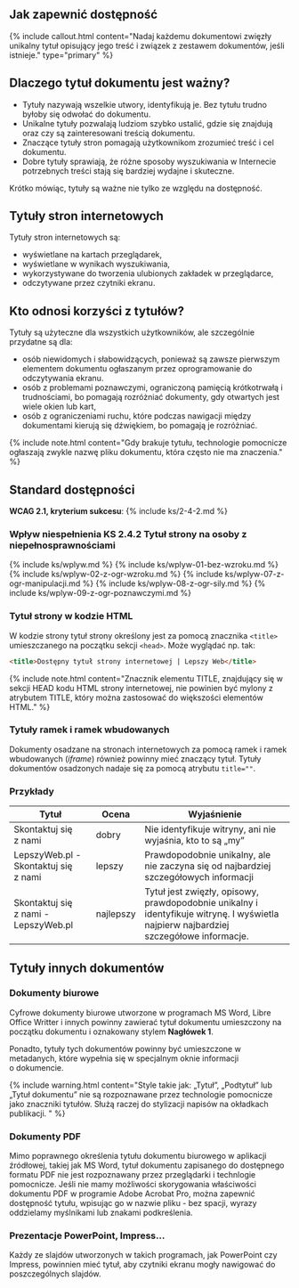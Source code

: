 ## Jak zapewnić dostępność
{% include callout.html content="Nadaj każdemu dokumentowi zwięzły unikalny tytuł opisujący jego treść i związek z zestawem dokumentów, jeśli istnieje." type="primary" %}

## Dlaczego tytuł dokumentu jest ważny?
- Tytuły nazywają wszelkie utwory, identyfikują je. Bez tytułu trudno byłoby się odwołać do dokumentu.
- Unikalne tytuły pozwalają ludziom szybko ustalić, gdzie się znajdują oraz czy są zainteresowani treścią dokumentu.
- Znaczące tytuły stron pomagają użytkownikom zrozumieć treść i cel dokumentu.
- Dobre tytuły sprawiają, że różne sposoby wyszukiwania w Internecie potrzebnych treści stają się bardziej wydajne i skuteczne.

Krótko mówiąc, tytuły są ważne nie tylko ze względu na dostępność.

## Tytuły stron internetowych
Tytuły stron internetowych są:
-	wyświetlane na kartach przeglądarek,
-	wyświetlane w wynikach wyszukiwania,
-	wykorzystywane do tworzenia ulubionych zakładek w przeglądarce,
-	odczytywane przez czytniki ekranu.

## Kto odnosi korzyści z tytułów?
Tytuły są użyteczne dla wszystkich użytkowników, ale szczególnie przydatne są dla:
-  osób niewidomych i słabowidzących, ponieważ są zawsze pierwszym elementem dokumentu ogłaszanym przez oprogramowanie do odczytywania ekranu.
-  osób z problemami poznawczymi, ograniczoną pamięcią krótkotrwałą i trudnościami, bo pomagają rozróżniać dokumenty, gdy otwartych jest wiele okien lub kart,
-  osób z ograniczeniami ruchu, które podczas nawigacji między dokumentami kierują się dźwiękiem, bo pomagają je rozróżniać.

{% include note.html content="Gdy brakuje tytułu, technologie pomocnicze ogłaszają zwykle nazwę pliku dokumentu, która często nie ma znaczenia." %}



## Standard dostępności
**WCAG 2.1, kryterium sukcesu**: {% include ks/2-4-2.md %}

### Wpływ niespełnienia KS 2.4.2 Tytuł strony na osoby z niepełnosprawnościami

{% include ks/wplyw.md %}
{% include ks/wplyw-01-bez-wzroku.md %}
{% include ks/wplyw-02-z-ogr-wzroku.md %}
{% include ks/wplyw-07-z-ogr-manipulacji.md %}
{% include ks/wplyw-08-z-ogr-sily.md %}
{% include ks/wplyw-09-z-ogr-poznawczymi.md %}

### Tytuł strony w kodzie HTML
W kodzie strony tytuł strony określony jest za pomocą znacznika `<title>` umieszczanego na początku sekcji `<head>`. Może wyglądać np. tak:

```html
<title>Dostępny tytuł strony internetowej | Lepszy Web</title>
```

{% include note.html content="Znacznik elementu TITLE, znajdujący się w sekcji HEAD kodu HTML strony internetowej, nie powinien być mylony z atrybutem TITLE, który można zastosować do większości elementów HTML." %}

### Tytuły ramek i ramek wbudowanych
Dokumenty osadzane na stronach internetowych za pomocą ramek i ramek wbudowanych (*iframe*) również powinny mieć znaczący tytuł. Tytuły dokumentów osadzonych nadaje się za pomocą atrybutu `title=""`.

### Przykłady

| Tytuł | Ocena | Wyjaśnienie |
|------------------------------------|----------|------------------------|
| Skontaktuj się z&nbsp;nami | dobry | Nie identyfikuje witryny, ani nie wyjaśnia, kto to są „my” |
| LepszyWeb.pl - Skontaktuj się z&nbsp;nami | lepszy | Prawdopodobnie unikalny, ale nie zaczyna się od najbardziej szczegółowych informacji |
| Skontaktuj się z&nbsp;nami - LepszyWeb.pl | najlepszy | Tytuł jest zwięzły, opisowy, prawdopodobnie unikalny i identyfikuje witrynę. I wyświetla najpierw najbardziej szczegółowe informacje. |

## Tytuły innych dokumentów

### Dokumenty biurowe
Cyfrowe dokumenty biurowe utworzone w programach MS Word, Libre Office Writter i&nbsp;innych powinny zawierać tytuł dokumentu umieszczony na początku dokumentu i&nbsp;oznakowany stylem **Nagłówek 1**.

Ponadto, tytuły tych dokumentów powinny być umieszczone w metadanych, które wypełnia się w&nbsp;specjalnym oknie informacji o&nbsp;dokumencie.  

{% include warning.html content="Style takie jak: „Tytuł”, „Podtytuł” lub „Tytuł dokumentu” nie są rozpoznawane przez technologie pomocnicze jako znaczniki tytułów. Służą raczej do stylizacji napisów na okładkach publikacji. " %}

### Dokumenty PDF
Mimo poprawnego określenia tytułu dokumentu biurowego w aplikacji źródłowej, takiej jak MS Word, tytuł dokumentu zapisanego do dostępnego formatu PDF nie jest rozpoznawany przez przeglądarki i&nbsp;technlogie pomocnicze. Jeśli nie mamy możliwości skorygowania właściwości dokumentu PDF w programie Adobe Acrobat Pro, można zapewnić dostępność tytułu, wpisując go w nazwie pliku - bez spacji, wyrazy oddzielamy myślnikami lub znakami podkreślenia.

### Prezentacje PowerPoint, Impress...
Każdy ze slajdów utworzonych w takich programach, jak PowerPoint czy Impress, powinnien mieć tytuł, aby czytniki ekranu mogły nawigować do poszczególnych slajdów.
